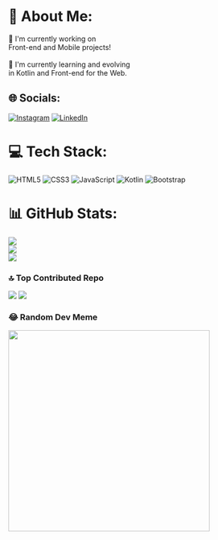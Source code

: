 # 💫 About Me:
🔭 I'm currently working on <br>Front-end and Mobile projects!<br><br>🌱 I'm currently learning and evolving<br> in Kotlin and Front-end for the Web. 
## 🌐 Socials: 
[![Instagram](https://img.shields.io/badge/Instagram-%23E4405F.svg?logo=Instagram&logoColor=white)](https://instagram.com/_storoli_) [![LinkedIn](https://img.shields.io/badge/LinkedIn-%230077B5.svg?logo=linkedin&logoColor=white)](https://linkedin.com/in/PauloStoroli) 
# 💻 Tech Stack: 
![HTML5](https://img.shields.io/badge/html5-%23E34F26.svg?style=for-the-badge&logo=html5&logoColor=white) ![CSS3](https://img.shields.io/badge/css3-%231572B6.svg?style=for-the-badge&logo=css3&logoColor=white) ![JavaScript](https://img.shields.io/badge/javascript-%23323330.svg?style=for-the-badge&logo=javascript&logoColor=%23F7DF1E) ![Kotlin](https://img.shields.io/badge/kotlin-%237F52FF.svg?style=for-the-badge&logo=kotlin&logoColor=white) ![Bootstrap](https://img.shields.io/badge/bootstrap-%238511FA.svg?style=for-the-badge&logo=bootstrap&logoColor=white) 
# 📊 GitHub Stats: 
![](https://github-readme-stats.vercel.app/api?username=PauloStoroli&theme=dark&hide_border=true&include_all_commits=true&count_private=true)<br/>
![](https://github-readme-streak-stats.herokuapp.com/?user=PauloStoroli&theme=dark&hide_border=true)<br/> 
![](https://github-readme-stats.vercel.app/api/top-langs/?username=PauloStoroli&theme=dark&hide_border=true&include_all_commits=true&count_private=true&layout=compact) 
### 🔝 Top Contributed Repo 
![](https://github-contributor-stats.vercel.app/api?username=PauloStoroli&limit=5&theme=nord&combine_all_yearly_contributions=true)
[![](https://visitcount.itsvg.in/api?id=PauloStoroli&icon=8&color=12)](https://visitcount.itsvg.in) <br><!-- Proudly created with GPRM ( https://gprm.itsvg.in ) -->

### 😂 Random Dev Meme
<img src='https://randommeme-five.vercel.app/' style="height: 400px;"/>
